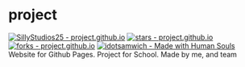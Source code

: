 # project
[![SillyStudios25 - project.github.io](https://img.shields.io/static/v1?label=SillyStudios25&message=project.github.io&color=success&logo=github)](https://github.com/SillyStudios25/project.github.io "Go to GitHub repo")
[![stars - project.github.io](https://img.shields.io/github/stars/SillyStudios25/project.github.io?style=social)](https://github.com/SillyStudios25/project.github.io)
[![forks - project.github.io](https://img.shields.io/github/forks/SillyStudios25/project.github.io?style=social)](https://github.com/SillyStudios25/project.github.io)
[![idotsamwich - Made with Human Souls](https://img.shields.io/badge/idotsamwich-Made_with_Human_Souls-green?logo=github)](https://github.com/SillyStudios25)
Website for Github Pages. Project for School.
Made by me, and team
